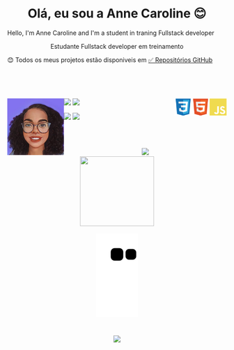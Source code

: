 

 <h1 align="center">Olá, eu sou a Anne Caroline 😊</h1>
 <p>Hello, I'm Anne Caroline and I'm a student in traning Fullstack developer  <p>
  <p align="center"> Estudante Fullstack developer em treinamento <p>
  </div>
  <div>😊 Todos os meus projetos estão disponiveis em <a href= https://github.com/AnneCBSx?tab=repositories>✅ Repositórios GitHub </a>
    </div>

<br></br>
 
 
 
 
 <div style="display: inline_block"><br>
  <img align="right" alt="Anne-Js" height="40" width="40" src="https://raw.githubusercontent.com/devicons/devicon/master/icons/javascript/javascript-plain.svg">
  <img align="right" alt="Anne-HTML" height="40" width="40" src="https://raw.githubusercontent.com/devicons/devicon/master/icons/html5/html5-original.svg">
  <img align="right" alt="Anne-CSS" height="40" width="40" src="https://raw.githubusercontent.com/devicons/devicon/master/icons/css3/css3-original.svg">    
 
   <div >
   <img align="left" alt="caricaturaanne.png" height="130"  ;    src="https://github.com/AnneCBSx/AnneCBSX/blob/main/annecaricatura.png">
     </div>
</div>
  
 <div>
     <a href="https://grupo-womakerscode.slack.com/archives/C03F8LGLM9C" target="_blank"><img src="https://img.shields.io/badge/Slack-4A154B?style=for-the-badge&logo=slack&logoColor=white" target="_blank"></a> 
      <a href="https://codepen.io/Annecbsx" target="_blank"><img src="https://img.shields.io/badge/Codepen-000000?style=for-the-badge&logo=codepen&logoColor=white" target="_blank"></a>  
  
<a href="https://www.linkedin.com/in/anne-caroline-37a277147/" target="_blank"><img src="https://img.shields.io/badge/-LinkedIn-%230077B5?style=for-the-badge&logo=linkedin&logoColor=white" target="_blank"></a> 
 <a href="https://www.behance.net/anneborges2" target="_blank"><img src="https://img.shields.io/badge/-Behance-blue?style=for-the-badge&logo=behance&logoColor=white" target="_blank"></a> 
     
 
 </div>

 
 <br></br>
 
 
 
<div align="center">
  <a href="https://github.com/AnneCBSx">
  <img widht="38%"  height="175em" src="https://github-readme-stats.vercel.app/api?username=AnneCBSx&show_icons=true&theme=midnight-purple&include_all_commits=true&count_private=true">
   
  <div align="center">
  <img width="58%" height= "160cm" src="https://github-readme-stats.vercel.app/api/top-langs/?username=AnneCBSx&layout=compact&langs_count=7&theme=midnight-purple"> </div>

  
    
</div>
<div align="center">
  
  ![Snake animation](https://github.com/AnneCBSx/AnneCBSx/blob/output/github-contribution-grid-snake.svg)
  
</div>
 
 

  

 
 
 
 #
 
 
<p align="center">
  <img width="150" src="https://media.giphy.com/media/jIgXf4hgbHCeKiXpvt/giphy.gif">
</p>

